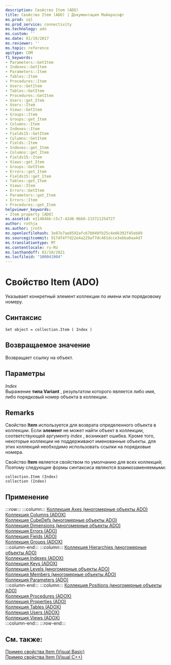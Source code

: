 ```yaml
---
description: Свойство Item (ADO)
title: Свойство Item (ADO) | Документация Майкрософт
ms.prod: sql
ms.prod_service: connectivity
ms.technology: ado
ms.custom: ''
ms.date: 01/19/2017
ms.reviewer: ''
ms.topic: reference
apitype: COM
f1_keywords:
- Parameters::GetItem
- Indexes::GetItem
- Parameters::Item
- Tables::Item
- Procedures::Item
- Users::GetItem
- Tables::GetItem
- Procedures::GetItem
- Users::get_Item
- Users::Item
- Views::GetItem
- Groups::Item
- Groups::get_Item
- Columns::Item
- Indexes::Item
- Fields15::GetItem
- Columns::GetItem
- Fields::Item
- Indexes::get_Item
- Columns::get_Item
- Fields15::Item
- Views::get_Item
- Groups::GetItem
- Errors::get_Item
- Fields15::get_Item
- Tables::get_Item
- Views::Item
- Errors::GetItem
- Parameters::get_Item
- Errors::Item
- Procedures::get_Item
helpviewer_keywords:
- Item property [ADO]
ms.assetid: e11484bb-c5c7-42d8-9bb8-21572125d727
author: rothja
ms.author: jroth
ms.openlocfilehash: 3e87e7ae8592afc67b049fb25c4e66392f45eb89
ms.sourcegitcommit: 917df4ffd22e4a229af7dc481dcce3ebba0aa4d7
ms.translationtype: MT
ms.contentlocale: ru-RU
ms.lasthandoff: 02/10/2021
ms.locfileid: "100041904"
---
```

# <a name="item-property-ado"></a>Свойство Item (ADO)
Указывает конкретный элемент коллекции по имени или порядковому номеру.  
  
## <a name="syntax"></a>Синтаксис  
  
```  
Set object = collection.Item ( Index )  
```  
  
## <a name="return-value"></a>Возвращаемое значение  
 Возвращает ссылку на объект.  
  
## <a name="parameters"></a>Параметры  
 *Index*  
 Выражение **типа Variant** , результатом которого является либо имя, либо порядковый номер объекта в коллекции.  
  
## <a name="remarks"></a>Remarks  
 Свойство **Item** используется для возврата определенного объекта в коллекции. Если **элемент** не может найти объект в коллекции, соответствующей аргументу *index* , возникает ошибка. Кроме того, некоторые коллекции не поддерживают именованные объекты. для этих коллекций необходимо использовать ссылки на порядковые номера.  
  
 Свойство **Item** является свойством по умолчанию для всех коллекций; Поэтому следующие формы синтаксиса являются взаимозаменяемыми:  
  
```  
collection.Item (Index)  
collection (Index)  
```  
  
## <a name="applies-to"></a>Применение  

:::row:::
    :::column:::
        [Коллекция Axes (многомерные объекты ADO)](../ado-md-api/axes-collection-ado-md.md)  
        [Коллекция Columns (ADOX)](../adox-api/columns-collection-adox.md)  
        [Коллекция CubeDefs (многомерные объекты ADO)](../ado-md-api/cubedefs-collection-ado-md.md)  
        [Коллекция Dimensions (многомерные объекты ADO)](../ado-md-api/dimensions-collection-ado-md.md)  
        [Коллекция Errors (ADO)](./errors-collection-ado.md)  
        [Коллекция Fields (ADO)](./fields-collection-ado.md)  
        [Коллекция Groups (ADOX)](../adox-api/groups-collection-adox.md)  
    :::column-end:::
    :::column:::
        [Коллекция Hierarchies (многомерные объекты ADO)](../ado-md-api/hierarchies-collection-ado-md.md)  
        [Коллекция Indexes (ADOX)](../adox-api/indexes-collection-adox.md)  
        [Коллекция Keys (ADOX)](../adox-api/keys-collection-adox.md)  
        [Коллекция Levels (многомерные объекты ADO)](../ado-md-api/levels-collection-ado-md.md)  
        [Коллекция Members (многомерные объекты ADO)](../ado-md-api/members-collection-ado-md.md)  
        [Коллекция Parameters (ADO)](./parameters-collection-ado.md)  
    :::column-end:::
    :::column:::
        [Коллекция Positions (многомерные объекты ADO)](../ado-md-api/positions-collection-ado-md.md)  
        [Коллекция Procedures (ADOX)](../adox-api/procedures-collection-adox.md)  
        [Коллекция Properties (ADO)](./properties-collection-ado.md)  
        [Коллекция Tables (ADOX)](../adox-api/tables-collection-adox.md)  
        [Коллекция Users (ADOX)](../adox-api/users-collection-adox.md)  
        [Коллекция Views (ADOX)](../adox-api/views-collection-adox.md)  
    :::column-end:::
:::row-end:::

## <a name="see-also"></a>См. также:  
 [Пример свойства Item (Visual Basic)](./item-property-example-vb.md)   
 [Пример свойства Item (Visual C++)](./item-property-example-vc.md)
